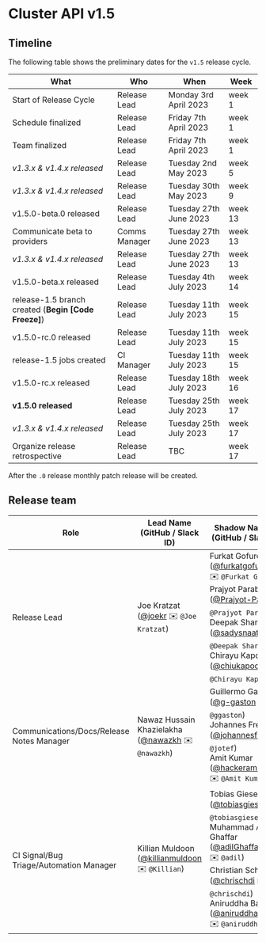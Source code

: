 # Cluster API v1.5

## Timeline

The following table shows the preliminary dates for the `v1.5` release cycle.

| **What**                                             | **Who**      | **When**                   | **Week** |
|------------------------------------------------------|--------------|----------------------------|----------|
| Start of Release Cycle                               | Release Lead | Monday 3rd April 2023      | week 1   |
| Schedule finalized                                   | Release Lead | Friday 7th April 2023      | week 1   |
| Team finalized                                       | Release Lead | Friday 7th April 2023      | week 1   |
| *v1.3.x & v1.4.x released*                           | Release Lead | Tuesday 2nd May 2023       | week 5   |
| *v1.3.x & v1.4.x released*                           | Release Lead | Tuesday 30th May 2023      | week 9   |
| v1.5.0-beta.0 released                               | Release Lead | Tuesday 27th June 2023     | week 13  |
| Communicate beta to providers                        | Comms Manager| Tuesday 27th June 2023     | week 13  |
| *v1.3.x & v1.4.x released*                           | Release Lead | Tuesday 27th June 2023     | week 13  |
| v1.5.0-beta.x released                               | Release Lead | Tuesday 4th July 2023      | week 14  |
| release-1.5 branch created (**Begin [Code Freeze]**) | Release Lead | Tuesday 11th July 2023     | week 15  |
| v1.5.0-rc.0 released                                 | Release Lead | Tuesday 11th July 2023     | week 15  |
| release-1.5 jobs created                             | CI Manager   | Tuesday 11th July 2023     | week 15  |
| v1.5.0-rc.x released                                 | Release Lead | Tuesday 18th July 2023     | week 16  |
| **v1.5.0 released**                                  | Release Lead | Tuesday 25th July 2023     | week 17  |
| *v1.3.x & v1.4.x released*                           | Release Lead | Tuesday 25th July 2023     | week 17  |
| Organize release retrospective                       | Release Lead | TBC                        | week 17  |

After the `.0` release monthly patch release will be created.

## Release team

| **Role**                                  | **Lead Name** (**GitHub / Slack ID**)                                                      | **Shadow Name(s) (GitHub / Slack ID)**                                                                                                                                                                                                                                          |
|-------------------------------------------|--------------------------------------------------------------------------------------------|---------------------------------------------------------------------------------------------------------------------------------------------------------------------------------------------------------------------------------------------------------------------------------|
| Release Lead                              | Joe Kratzat ([@joekr](https://github.com/joekr) ✉️ `@Joe Kratzat`) | Furkat Gofurov ([@furkatgofurov7](https://github.com/furkatgofurov7) ✉️ ️`@Furkat Gofurov`) <br> Prajyot Parab ([@Prajyot-Parab](https://github.com/Prajyot-Parab) ✉️ ️`@Prajyot Parab`) <br> Deepak Sharma ([@sadysnaat](https://github.com/sadysnaat) ✉️ `@Deepak Sharma`) <br> Chirayu Kapoor ([@chiukapoor](https://github.com/chiukapoor) ✉️ `@Chirayu Kapoor`)                                    |
| Communications/Docs/Release Notes Manager | Nawaz Hussain Khazielakha ([@nawazkh](https://github.com/nawazkh) ✉️ `@nawazkh`)                                | Guillermo Gaston ([@g-gaston](https://github.com/g-gaston) ✉️ ️`@ggaston`) <br> Johannes Frey ([@johannesfrey](https://github.com/johannesfrey) ✉️ ️`@jotef`) <br> Amit Kumar ([@hackeramitkumar](https://github.com/hackeramitkumar) ✉️ `@Amit Kumar`)                             |
| CI Signal/Bug Triage/Automation Manager   | Killian Muldoon ([@killianmuldoon](https://github.com/killianmuldoon) ✉️ `@Killian`) | Tobias Giese ([@tobiasgiese](https://github.com/tobiasgiese) ✉️ `@tobiasgiese`) <br> Muhammad Adil Ghaffar ([@adilGhaffarDev](https://github.com/adilGhaffarDev) ✉️ `@adil`) <br> Christian Schlotter ([@chrischdi](https://github.com/chrischdi) ✉️ `@chrischdi`) <br> Aniruddha Basak ([@aniruddha2000](https://github.com/aniruddha2000) ✉️ `@aniruddha`) |